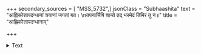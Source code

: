 +++
secondary_sources = [ "MSS_5732",]
jsonClass = "Subhaashita"
text = "आह्निकोत्तापदग्धानां त्रयाणां जगतां बत।  \nतपनार्चिषि शान्ते तद् भस्मेदं तिमिरं तु न॥"
title = "आह्निकोत्तापदग्धानाम्"

+++

<details><summary>Text</summary>

आह्निकोत्तापदग्धानां त्रयाणां जगतां बत।  
तपनार्चिषि शान्ते तद् भस्मेदं तिमिरं तु न॥
</details>
